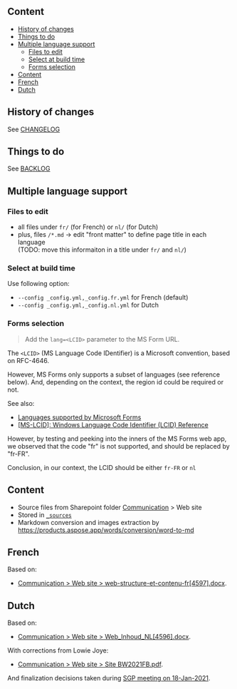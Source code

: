 Content <!-- omit in toc -->
-------

- [History of changes](#history-of-changes)
- [Things to do](#things-to-do)
- [Multiple language support](#multiple-language-support)
    - [Files to edit](#files-to-edit)
    - [Select at build time](#select-at-build-time)
    - [Forms selection](#forms-selection)
- [Content](#content)
- [French](#french)
- [Dutch](#dutch)

## History of changes

See [CHANGELOG](./CHANGELOG.md)

## Things to do

See [BACKLOG](./BACKLOG.md)

## Multiple language support

### Files to edit

- all files under `fr/` (for French) or `nl/` (for Dutch)
- plus, files `/*.md` &rarr; edit "front matter" to define page title in each language  
  (TODO: move this informaiton in a title under `fr/` and `nl/`)

### Select at build time

Use following option:

- `--config _config.yml,_config.fr.yml` for French (default)
- `--config _config.yml,_config.nl.yml` for Dutch

### Forms selection

> Add the `lang=<LCID>` parameter to the MS Form URL.

The `<LCID>` (MS Language Code IDentifier) is a Microsoft convention,
based on RFC-4646.

However, MS Forms only supports a subset of languages (see reference below).
And, depending on the context, the region id could be required or not.

See also:

- [Languages supported by Microsoft Forms](https://support.microsoft.com/en-us/office/languages-supported-by-microsoft-forms-c17498cb-cbf6-4178-ae83-bd24934398ac)
- [[MS-LCID]: Windows Language Code Identifier (LCID) Reference](https://docs.microsoft.com/en-us/openspecs/windows_protocols/ms-lcid/70feba9f-294e-491e-b6eb-56532684c37f)

However, by testing and peeking into the inners of the MS Forms web app,
we observed that the code "fr" is not supported, and should be replaced by "fr-FR".

Conclusion, in our context, the LCID should be either `fr-FR` or `nl`

## Content

- Source files from Sharepoint folder [Communication](https://seascouts.sharepoint.com/:f:/s/blauwewimpel2021fanionbleu/EoDLI-jymd5OrO7wMPCSqpwBUBjVH3HnlEkCJy7XxGUSBw?e=92no6G) > Web site
- Stored in [`_sources`](./_sources)
- Markdown conversion and images extraction by <https://products.aspose.app/words/conversion/word-to-md>

## French

Based on:

- [Communication > Web site > web-structure-et-contenu-fr[4597].docx](https://seascouts.sharepoint.com/:w:/s/blauwewimpel2021fanionbleu/EeaekWerTqBIpvWAXUqkKFsBZBmXYOd5K85xTP7XThGWPQ?e=B3kddg).

## Dutch

Based on:

- [Communication > Web site > Web_Inhoud_NL[4596].docx](https://seascouts.sharepoint.com/:w:/s/blauwewimpel2021fanionbleu/EYDi1JRRY8JCvhq6D6LTpaABNgSMsAmyWkh4BdQdSgILTw?e=6tSc6X).

With corrections from Lowie Joye:

- [Communication > Web site > Site BW2021FB.pdf](https://seascouts.sharepoint.com/:b:/s/blauwewimpel2021fanionbleu/EV7zOolOvJpOnORKbqfSCPQBN3TzxW-tH8nfJEnAYbiCXw?e=kREGNX).

And finalization decisions taken during [SGP meeting on 18-Jan-2021](_sources/meeting-20210118.txt).
